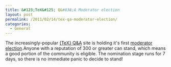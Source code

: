 ```yaml
---
title: &#123;TeX&#125; Q&#038;A Moderator election
layout: post
permalink: /2011/02/14/tex-qa-moderator-election/
categories:
  - General
---
```

The increasingly-popular [{TeX} Q&amp;A](https://tex.stackexchange.com/) site is holding it's first [moderator election](https://tex.stackexchange.com/election).Anyone with a reputation of 300 or greater can stand, which means a good portion of the community is eligible. The nomination stage runs for 7 days, so there is no immediate panic to decide to stand!
